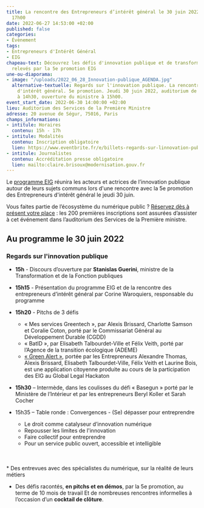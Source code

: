 ```yaml
---
title: La rencontre des Entrepreneurs d’intérêt général le 30 juin 2022 de 15h00 à
  17h00
date: 2022-06-27 14:53:00 +02:00
published: false
categories:
- Évènement
tags:
- Entrepreneurs d'Intérêt Général
- EIG
chapeau-text: Découvrez les défis d'innovation publique et de transformation numérique
  relevés par la 5e promotion EIG
une-ou-diaporama:
- image: "/uploads/2022_06_28_Innovation-publique_AGENDA.jpg"
  alternative-textuelle: Regards sur l'innovation publique. La rencontre des Entrepreneurs
    d'intérêt général. 5e promotion. Jeudi 30 juin 2022, auditorium de Ségur. Accueil
    à 14h30, ouverture du ministre à 15h00.
event_start_date: 2022-06-30 14:00:00 +02:00
lieu: Auditorium des Services de la Première Ministre
adresse: 20 avenue de Ségur, 75016, Paris
champs_informations:
- intitule: Horaires
  contenu: 15h - 17h
- intitule: Modalités
  contenu: Inscription obligatoire
  lien: https://www.eventbrite.fr/e/billets-regards-sur-linnovation-publique-la-rencontre-des-eig-5eme-promotion-355020906087
- intitule: Journalistes
  contenu: Accréditation presse obligatoire
  lien: mailto:claire.brisoux@modernisation.gouv.fr
---
```


Le [programme EIG](https://eig.etalab.gouv.fr/) réunira les acteurs et actrices de l’innovation publique autour de leurs sujets communs lors d'une rencontre avec la 5e promotion des Entrepreneurs d'intérêt général le jeudi 30 juin.

Vous faites partie de l’écosystème du numérique public ? [Réservez dès à présent votre place](https://www.eventbrite.fr/e/billets-regards-sur-linnovation-publique-la-rencontre-des-eig-5eme-promotion-355020906087) : les 200 premières inscriptions sont assurées d’assister à cet événement dans l’auditorium des Services de la Première ministre.

## Au programme le 30 juin 2022

### **Regards sur l'innovation publique**

* **15h** - Discours d’ouverture par **Stanislas Guerini**, ministre de la Transformation et de la Fonction publiques

* **15h15** - Présentation du programme EIG et de la rencontre des entrepreneurs d’intérêt général par Corine Waroquiers, responsable du programme

* **15h20** - Pitchs de 3 défis 
  * « Mes services Greentech », par Alexis Brissard, Charlotte Samson et Coralie Coton, porté par le Commissariat Général au Développement Durable (CGDD) 
  * « BatID », par Elisabeth Talbourdet-Ville et Félix Veith, porté par l’Agence de la transition écologique (ADEME) 
  * [« Green Alert »](https://www.linkedin.com/pulse/retour-sur-le-global-legal-hackathon-2022-%C3%A0-paris-geoffrey-delcroix/?originalSubdomain=fr), portée par les Entrepreneurs Alexandre Thomas, Alexis Brissard, Elisabeth Talbourdet-Ville, Félix Veith et Laurine Bois, est une application citoyenne produite au cours de la participation des EIG au Global Legal Hackaton 

* **15h30** – Intermède, dans les coulisses du défi « Basegun » porté par le Ministère de l’Intérieur et par les entrepreneurs Beryl Koller et Sarah Cocher 

* 15h35 – Table ronde : Convergences - (Se) dépasser pour entreprendre

  * Le droit comme catalyseur d’innovation numérique
  * Repousser les limites de l'innovation
  * Faire collectif pour entreprendre
  * Pour un service public ouvert, accessible et intelligible
<br>
<br>
* Des entrevues avec des spécialistes du numérique, sur la réalité de leurs métiers

* Des défis racontés, **en pitchs et en démos**, par la 5e promotion, au terme de 10 mois de travail
Et de nombreuses rencontres informelles à l’occasion d’un **cocktail de clôture**.
